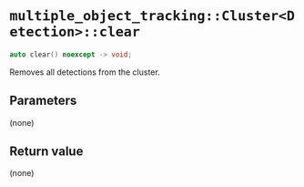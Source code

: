 # `multiple_object_tracking::Cluster<Detection>::clear`

```cpp
auto clear() noexcept -> void;
```

Removes all detections from the cluster.

## Parameters

(none)

## Return value

(none)
